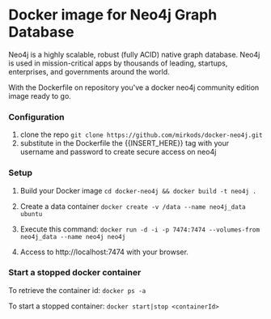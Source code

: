Docker image for Neo4j Graph Database
=====

Neo4j is a highly scalable, robust (fully ACID) native graph database. Neo4j is used in mission-critical apps by thousands of leading, startups, enterprises, and governments around the world.

With the Dockerfile on repository you've a docker neo4j community edition image ready to go.

### Configuration
1. clone the repo `git clone https://github.com/mirkods/docker-neo4j.git`
2. substitute in the Dockerfile the {{INSERT_HERE}} tag with your username and password to create secure access on neo4j

### Setup
1. Build your Docker image
	`cd docker-neo4j && docker build -t neo4j .`

2. Create a data container
	`docker create -v /data --name neo4j_data ubuntu`

3. Execute this command:
	`docker run -d -i -p 7474:7474 --volumes-from neo4j_data --name neo4j neo4j`

4. Access to http://localhost:7474 with your browser.

### Start a stopped docker container
To retrieve the container id:
	`docker ps -a`

To start a stopped container:
	`docker start|stop <containerId>`
